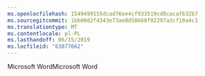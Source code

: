 ```yaml
---
ms.openlocfilehash: 1549499155dcad76ee4cf933519cd8cacaf632b7
ms.sourcegitcommit: 1bb00d2f4343e73ae8d58668f02297a3cf10a4c1
ms.translationtype: MT
ms.contentlocale: pl-PL
ms.lasthandoff: 06/15/2019
ms.locfileid: "63877662"
---
```

<span data-ttu-id="be54d-101">Microsoft Word</span><span class="sxs-lookup"><span data-stu-id="be54d-101">Microsoft Word</span></span>